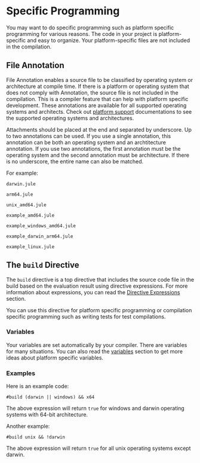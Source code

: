 # Specific Programming

You may want to do specific programming such as platform specific programming for various reasons. The code in your project is platform-specific and easy to organize. Your platform-specific files are not included in the compilation.

## File Annotation
File Annotation enables a source file to be classified by operating system or architecture at compile time. If there is a platform or operating system that does not comply with Annotation, the source file is not included in the compilation. This is a compiler feature that can help with platform specific development. These annotations are available for all supported operating systems and architects. Check out [platform support](/compiler/platform-support) documentations to see the supported operating systems and architectures.

Attachments should be placed at the end and separated by underscore. Up to two annotations can be used. If you use a single annotation, this annotation can be both an operating system and an archtitecture annotation. If you use two annotations, the first annotation must be the operating system and the second annotation must be architecture. If there is no underscore, the entire name can also be matched.

For example:
```
darwin.jule
```
```
arm64.jule
```
```
unix_amd64.jule
```
```
example_amd64.jule
```
```
example_windows_amd64.jule
```
```
example_darwin_arm64.jule
```
```
example_linux.jule
```

## The `build` Directive

The `build` directive is a top directive that includes the source code file in the build based on the evaluation result using directive expressions. For more information about expressions, you can read the [Directive Expressions](/compiler/directives#directive-expressions) section.

You can use this directive for platform specific programming or compilation specific programming such as writing tests for test compilations.

### Variables

Your variables are set automatically by your compiler. There are variables for many situations. You can also read the [variables](/compiler/directives#variables) section to get more ideas about platform specific variables.

### Examples

Here is an example code:

```jule
#build (darwin || windows) && x64
```

The above expression will return `true` for windows and darwin operating systems with 64-bit architecture.

Another example:

```jule
#build unix && !darwin
```

The above expression will return `true` for all unix operating systems except darwin.

